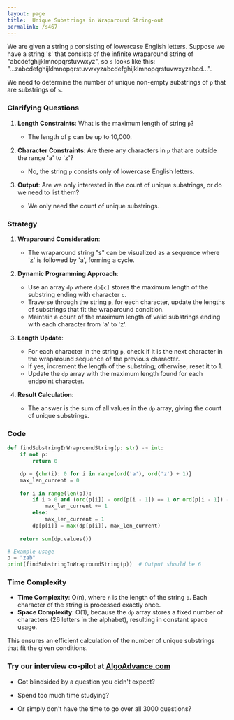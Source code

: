 ```yaml
---
layout: page
title:  Unique Substrings in Wraparound String-out
permalink: /s467
---
```


We are given a string `p` consisting of lowercase English letters. Suppose we have a string 's' that consists of the infinite wraparound string of "abcdefghijklmnopqrstuvwxyz", so `s` looks like this: "...zabcdefghijklmnopqrstuvwxyzabcdefghijklmnopqrstuvwxyzabcd...".

We need to determine the number of unique non-empty substrings of `p` that are substrings of `s`.

### Clarifying Questions

1. **Length Constraints**: What is the maximum length of string `p`?
   - The length of `p` can be up to 10,000.

2. **Character Constraints**: Are there any characters in `p` that are outside the range 'a' to 'z'?
   - No, the string `p` consists only of lowercase English letters.

3. **Output**: Are we only interested in the count of unique substrings, or do we need to list them?
   - We only need the count of unique substrings.

### Strategy

1. **Wraparound Consideration**:
   - The wraparound string "s" can be visualized as a sequence where 'z' is followed by 'a', forming a cycle.
  
2. **Dynamic Programming Approach**:
   - Use an array `dp` where `dp[c]` stores the maximum length of the substring ending with character `c`.
   - Traverse through the string `p`, for each character, update the lengths of substrings that fit the wraparound condition.
   - Maintain a count of the maximum length of valid substrings ending with each character from 'a' to 'z'.

3. **Length Update**:
   - For each character in the string `p`, check if it is the next character in the wraparound sequence of the previous character.
   - If yes, increment the length of the substring; otherwise, reset it to 1.
   - Update the `dp` array with the maximum length found for each endpoint character.

4. **Result Calculation**:
   - The answer is the sum of all values in the `dp` array, giving the count of unique substrings.

### Code

```python
def findSubstringInWraproundString(p: str) -> int:
    if not p:
        return 0

    dp = {chr(i): 0 for i in range(ord('a'), ord('z') + 1)}
    max_len_current = 0
    
    for i in range(len(p)):
        if i > 0 and (ord(p[i]) - ord(p[i - 1]) == 1 or ord(p[i - 1]) - ord(p[i]) == 25):
            max_len_current += 1
        else:
            max_len_current = 1
        dp[p[i]] = max(dp[p[i]], max_len_current)
    
    return sum(dp.values())

# Example usage
p = "zab"
print(findSubstringInWraproundString(p))  # Output should be 6
```

### Time Complexity

- **Time Complexity**: O(n), where `n` is the length of the string `p`. Each character of the string is processed exactly once.
- **Space Complexity**: O(1), because the `dp` array stores a fixed number of characters (26 letters in the alphabet), resulting in constant space usage.

This ensures an efficient calculation of the number of unique substrings that fit the given conditions.


### Try our interview co-pilot at [AlgoAdvance.com](https://algoAdvance.com)

- Got blindsided by a question you didn't expect?

- Spend too much time studying?

- Or simply don't have the time to go over all 3000 questions?

